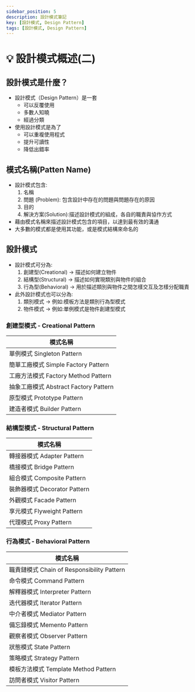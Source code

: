 ```yaml
---
sidebar_position: 5
description: 設計模式筆記 
key: [設計模式, Design Pattern]
tags: [設計模式, Design Pattern]
---
```


# 💡 設計模式概述(二)

## 設計模式是什麼？

- 設計模式（Design Pattern）是一套
  - 可以反覆使用
  - 多數人知曉
  - 經過分類
- 使用設計模式是為了
  - 可以重複使用程式
  - 提升可讀性
  - 降低出錯率

## 模式名稱(Patten Name)

- 設計模式包含:  
  1. 名稱
  2. 問題 (Problem): 包含設計中存在的問題與問題存在的原因
  3. 目的
  4. 解決方案(Solution):描述設計模式的組成，各自的職責與協作方式
- 藉由模式名稱來描述設計模式包含的項目，以達到最有效的溝通
- 大多數的模式都是使用其功能，或是模式結構來命名的

## 設計模式

- 設計模式可分為:
  1. 創建型(Creational) -> 描述如何建立物件
  2. 結構型(Structural) -> 描述如何實現類別與物件的組合
  3. 行為型(Behavioral) -> 用於描述類別與物件之間怎樣交互及怎樣分配職責
- 此外設計模式也可以分為:
  1. 類別模式 -> 例如:模板方法是類別行為型模式
  2. 物件模式 -> 例如:單例模式是物件創建型模式

### 創建型模式 - Creational Pattern

| 模式名稱                              |
| ------------------------------------- |
| 單例模式 Singleton Pattern            |
| 簡單工廠模式 Simple Factory Pattern   |
| 工廠方法模式 Factory Method Pattern   |
| 抽象工廠模式 Abstract Factory Pattern |
| 原型模式 Prototype Pattern            |
| 建造者模式 Builder Pattern            |

### 結構型模式 - Structural Pattern

| 模式名稱                     |
| ---------------------------- |
| 轉接器模式 Adapter Pattern   |
| 橋接模式 Bridge Pattern      |
| 組合模式 Composite Pattern   |
| 裝飾器模式 Decorator Pattern |
| 外觀模式 Facade Pattern      |
| 享元模式 Flyweight Pattern   |
| 代理模式 Proxy Pattern       |

### 行為模式 - Behavioral Pattern

| 模式名稱                                   |
| ------------------------------------------ |
| 職責鏈模式 Chain of Responsibility Pattern |
| 命令模式 Command Pattern                   |
| 解釋器模式 Interpreter Pattern             |
| 迭代器模式 Iterator Pattern                |
| 中介者模式 Mediator Pattern                |
| 備忘錄模式 Memento Pattern                 |
| 觀察者模式 Observer Pattern                |
| 狀態模式 State Pattern                     |
| 策略模式 Strategy Pattern                  |
| 模板方法模式 Template Method Pattern       |
| 訪問者模式 Visitor Pattern                 |
